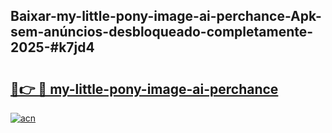 ## Baixar-my-little-pony-image-ai-perchance-Apk-sem-anúncios-desbloqueado-completamente-2025-#k7jd4

# <h2><a href="https://ainizakaria.my?title=my-little-pony-image-ai-perchance&ref=20M">🔗👉 🔴 my-little-pony-image-ai-perchance</a></h2>

[![acn](https://github.com/user-attachments/assets/0f9c940e-d8b0-45ae-aac7-cd30a18b3e1c)](https://ainizakaria.my?title=my-little-pony-image-ai-perchance&ref=20M)

